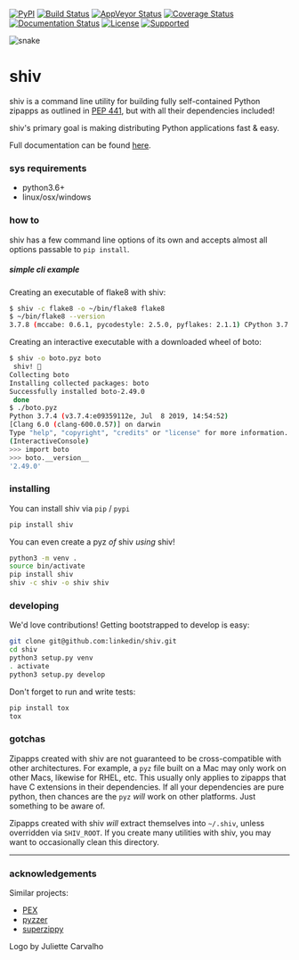 [![PyPI](https://img.shields.io/pypi/v/shiv.svg)](https://pypi.python.org/pypi/shiv)
[![Build Status](https://travis-ci.org/linkedin/shiv.svg?branch=master)](https://travis-ci.org/linkedin/shiv)
[![AppVeyor Status](https://ci.appveyor.com/api/projects/status/vb9yht30n0iuy4y9?svg=true)](https://ci.appveyor.com/project/sixninetynine/shiv)
[![Coverage Status](https://coveralls.io/repos/github/linkedin/shiv/badge.svg)](https://coveralls.io/github/linkedin/shiv)
[![Documentation Status](https://readthedocs.org/projects/shiv/badge/?version=latest)](http://shiv.readthedocs.io/en/latest/?badge=latest)
[![License](https://img.shields.io/badge/License-BSD%202--Clause-orange.svg)](https://opensource.org/licenses/BSD-2-Clause)
[![Supported](https://img.shields.io/pypi/pyversions/shiv.svg)](https://pypi.python.org/pypi/shiv)

![snake](https://github.com/linkedin/shiv/raw/master/logo.png)

# shiv
shiv is a command line utility for building fully self-contained Python zipapps as outlined in [PEP 441](https://www.python.org/dev/peps/pep-0441/), but with all their dependencies included!

shiv's primary goal is making distributing Python applications fast & easy.

Full documentation can be found [here](http://shiv.readthedocs.io/en/latest/).

### sys requirements

- python3.6+
- linux/osx/windows

### how to

shiv has a few command line options of its own and accepts almost all options passable to `pip install`.

##### simple cli example

Creating an executable of flake8 with shiv:

```sh
$ shiv -c flake8 -o ~/bin/flake8 flake8
$ ~/bin/flake8 --version
3.7.8 (mccabe: 0.6.1, pycodestyle: 2.5.0, pyflakes: 2.1.1) CPython 3.7.4 on Darwin
```

Creating an interactive executable with a downloaded wheel of boto:

```sh
$ shiv -o boto.pyz boto
 shiv! 🔪
Collecting boto
Installing collected packages: boto
Successfully installed boto-2.49.0
 done
$ ./boto.pyz
Python 3.7.4 (v3.7.4:e09359112e, Jul  8 2019, 14:54:52)
[Clang 6.0 (clang-600.0.57)] on darwin
Type "help", "copyright", "credits" or "license" for more information.
(InteractiveConsole)
>>> import boto
>>> boto.__version__
'2.49.0'
```

### installing

You can install shiv via `pip` / `pypi`

```sh
pip install shiv
```

You can even create a pyz _of_ shiv _using_ shiv!

```sh
python3 -m venv .
source bin/activate
pip install shiv
shiv -c shiv -o shiv shiv
```

### developing

We'd love contributions! Getting bootstrapped to develop is easy:

```sh
git clone git@github.com:linkedin/shiv.git
cd shiv
python3 setup.py venv
. activate
python3 setup.py develop
```

Don't forget to run and write tests:

```sh
pip install tox
tox
```

### gotchas

Zipapps created with shiv are not guaranteed to be cross-compatible with other architectures. For example, a `pyz`
 file built on a Mac may only work on other Macs, likewise for RHEL, etc. This usually only applies to zipapps that have C extensions in their dependencies. If all your dependencies are pure python, then chances are the `pyz` _will_ work on other platforms. Just something to be aware of.

Zipapps created with shiv *will* extract themselves into `~/.shiv`, unless overridden via
`SHIV_ROOT`. If you create many utilities with shiv, you may want to occasionally clean this
directory.

---

### acknowledgements

Similar projects:

* [PEX](https://github.com/pantsbuild/pex)
* [pyzzer](https://pypi.org/project/pyzzer/#description)
* [superzippy](https://github.com/brownhead/superzippy)

Logo by Juliette Carvalho
